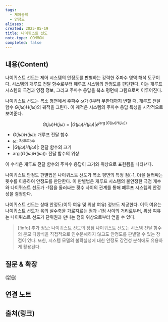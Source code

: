```yaml
---
tags:
  - 제어공학
  - 안정도
aliases: 
created: 2025-05-19
title: 나이퀴스트 선도
note-type: COMMON
completed: false
---
```


## 내용(Content)

나이퀴스트 선도는 제어 시스템의 안정도를 판별하는 강력한 주파수 영역 해석 도구이다. 시스템의 개루프 전달 함수로부터 폐루프 시스템의 안정도를 판단한다. 이는 개루프 시스템의 극점과 영점 정보, 그리고 주파수 응답을 복소 평면에 그림으로써 이루어진다.

나이퀴스트 선도는 복소 평면에서 주파수 $\omega$가 0부터 무한대까지 변할 때, 개루프 전달 함수 $G(j\omega)H(j\omega)$의 궤적을 그린다. 이 궤적은 시스템의 주파수 응답 특성을 시각적으로 보여준다.

$$
G(j\omega)H(j\omega) = |G(j\omega)H(j\omega)|e^{j\arg(G(j\omega)H(j\omega))}
$$

- $G(j\omega)H(j\omega)$: 개루프 전달 함수
- $\omega$: 각주파수
- $|G(j\omega)H(j\omega)|$: 전달 함수의 크기
- $\arg(G(j\omega)H(j\omega))$: 전달 함수의 위상

이 수식은 개루프 전달 함수의 주파수 응답이 크기와 위상으로 표현됨을 나타낸다.

나이퀴스트 안정도 판별법은 나이퀴스트 선도가 복소 평면의 특정 점(-1, 0)을 둘러싸는 횟수를 이용하여 안정도를 판단한다. 이 판별법은 개루프 시스템의 불안정한 극점 개수와 나이퀴스트 선도가 -1점을 둘러싸는 횟수 사이의 관계를 통해 폐루프 시스템의 안정성을 결정한다.

나이퀴스트 선도는 상대 안정도(이득 여유 및 위상 여유) 정보도 제공한다. 이득 여유는 나이퀴스트 선도가 음의 실수축을 가로지르는 점과 -1점 사이의 거리로부터, 위상 여유는 나이퀴스트 선도가 단위원과 만나는 점의 위상으로부터 얻을 수 있다.

>[!info] 추가 정보: 나이퀴스트 선도의 장점
>나이퀴스트 선도는 시스템 전달 함수의 분모 다항식을 직접적으로 인수분해하지 않고도 안정도를 판별할 수 있는 장점이 있다. 또한, 시스템 모델의 불확실성에 대한 안정도 강건성 분석에도 유용하게 활용된다.

## 질문 & 확장

(없음)

## 연결 노트

## 출처(링크)
